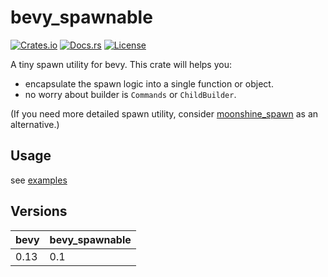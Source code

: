 # bevy_spawnable

[![Crates.io](https://img.shields.io/crates/v/bevy_spawnable)](https://crates.io/crates/bevy_spawnable)
[![Docs.rs](https://docs.rs/bevy_spawnable/badge.svg)](https://docs.rs/bevy_spawnable)
[![License](https://img.shields.io/crates/l/bevy_spawnable)](LICENSE)

A tiny spawn utility for bevy. This crate will helps you:

- encapsulate the spawn logic into a single function or object.
- no worry about builder is `Commands` or `ChildBuilder`.

(If you need more detailed spawn utility, consider [moonshine_spawn](https://github.com/Zeenobit/moonshine_spawn) as an alternative.)

## Usage

see [examples](examples)

## Versions

| bevy | bevy_spawnable      |
|------|---------------------|
| 0.13 | 0.1                 |